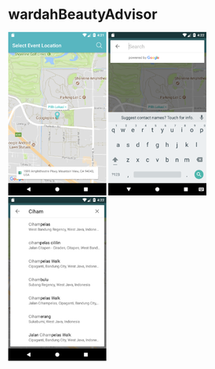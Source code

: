 # wardahBeautyAdvisor


<img src="https://github.com/michlyte/wardahBeautyAdvisor/blob/master/screenshots/Screenshot_1527326506.png" width="200"> <img src="https://github.com/michlyte/wardahBeautyAdvisor/blob/master/screenshots/Screenshot_1527326524.png" width="200"> <img src="https://github.com/michlyte/wardahBeautyAdvisor/blob/master/screenshots/Screenshot_1527326531.png" width="200">
